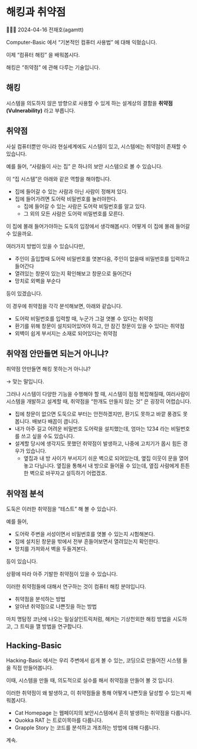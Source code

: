 # 해킹과 취약점

<aside>
👨🏻‍💻 2024-04-16 전재호(agamtt)

</aside>

Computer-Basic 에서 “기본적인 컴퓨터 사용법” 에 대해 익혔습니다.

이제 “컴퓨터 해킹” 을 배워봅시다.

해킹은 “취약점” 에 관해 다루는 기술입니다.

## 해킹

시스템을 의도하지 않은 방향으로 사용할 수 있게 하는 설계상의 결함을 **취약점(Vulnerability)** 라고 부릅니다.

## 취약점

사실 컴퓨터뿐만 아니라 현실세계에도 시스템이 있고, 시스템에는 취약점이 존재할 수 있습니다.

예를 들어, “사람들이 사는 집” 은 하나의 보안 시스템으로 볼 수 있습니다.

이 “집 시스템”은 아래와 같은 역할을 해야합니다.

- 집에 들어갈 수 있는 사람과 아닌 사람이 정해져 있다.
- 집에 들어가려면 도어락 비밀번호를 눌러야한다.
    - 집에 들어갈 수 있는 사람은 도어락 비밀번호를 알고 있다.
    - 그 외의 모든 사람은 도어락 비밀번호를 모른다.

이 집에 몰래 들어가야하는 도둑의 입장에서 생각해봅시다. 어떻게 이 집에 몰래 들어갈 수 있을까요.

여러가지 방법이 있을 수 있습니다만,

- 주인이 출입할때 도어락 비밀번호를 엿본다음, 주인이 없을때 비밀번호를 입력하고 들어간다
- 열려있는 창문이 있는지 확인해보고 창문으로 들어간다
- 망치로 외벽을 부순다

등이 있겠습니다.

이 경우에 취약점을 각각 분석해보면, 아래와 같습니다.

- 도어락 비밀번호를 입력할 때, 누군가 그걸 엿볼 수 있다는 취약점
- 환기를 위해 창문이 설치되어있어야 하고, 안 잠긴 창문이 있을 수 있다는 취약점
- 외벽이 쉽게 부서지는 소재로 되어있다는 취약점

## 취약점 안만들면 되는거 아니냐?

취약점 안만들면 해킹 못하는거 아니냐?

→ 맞는 말입니다.

그러나 시스템이 다양한 기능을 수행해야 할 때, 시스템이 점점 복잡해질때, 여러사람이 시스템을 개발하고 설계할 때, 취약점을 “한개도 만들지 않는 것” 은 굉장히 어렵습니다.

- 집에 창문이 없으면 도둑으로 부터는 안전하겠지만, 환기도 못하고 바깥 풍경도 못봅니다. 배보다 배꼽이 큽니다.
- 내가 아주 길고 어려운 비밀번호 도어락을 설치했는데, 엄마는 1234 라는 비밀번호를 쓰고 싶을 수도 있습니다.
- 설계할 당시에 생각지도 못했던 취약점이 발생하고, 나중에 고치기가 몹시 힘든 경우가 있습니다.
    - 옆집과 내 방 사이가 부서지기 쉬운 벽으로 되어있는데, 옆집 이웃이 문을 열어놓고 다닙니다. 옆집을 통해서 내 방으로 들어올 수 있는데, 옆집 사람에게 튼튼한 벽으로 바꾸자고 설득하기 어렵겠죠.
    

## 취약점 분석

도둑은 이러한 취약점을 “테스트” 해 볼 수 있습니다.

예를 들어,

- 도어락 주변을 서성이면서 비밀번호를 엿볼 수 있는지 시험해본다.
- 집에 설치된 창문을 밖에서 전부 흔들어보면서 열려있는지 확인한다.
- 망치를 가져와서 벽을 두들겨본다.

등이 있습니다.

상황에 따라 아주 기발한 취약점이 있을 수 있습니다.

이러한 취약점들에 대해서 연구하는 것이 컴퓨터 해킹 분야입니다.

- 취약점을 분석하는 방법
- 알아낸 취약점으로 나쁜짓을 하는 방법

마치 명탐정 코난에 나오는 밀실살인트릭처럼, 해커는 기상천외한 해킹 방법을 시도하고, 그 트릭을 깰 방법을 연구합니다.

## Hacking-Basic

Hacking-Basic 에서는 우리 주변에서 쉽게 볼 수 있는, 코딩으로 만들어진 시스템 들을 직접 만들어봅니다.

이때, 시스템을 만들 때, 의도적으로 실수를 해서 취약점을 만들어 볼 것 입니다.

이러한 취약점이 왜 발생하고, 이 취약점들을 통해 어떻게 나쁜짓을 달성할 수 있는지 배워봅시다.

- Cat Homepage 는 웹페이지의 보안시스템에서 흔히 발생하는 취약점을 다룹니다.
- Quokka RAT 는 트로이목마를 다룹니다.
- Grapple Story 는 코드를 분석하고 개조하는 방법에 대해 다룹니다.

계속.